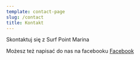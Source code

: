 ```yaml
---
template: contact-page
slug: /contact
title: Kontakt
---
```


Skontaktuj się z Surf Point Marina

Możesz też napisać do nas na facebooku [Facebook](https://facebook.com/)
